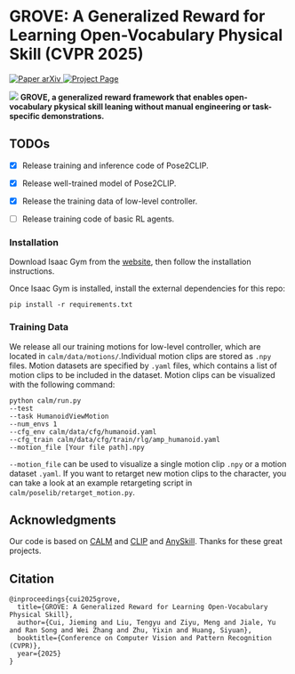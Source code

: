 # GROVE: A Generalized Reward for Learning Open-Vocabulary Physical Skill (CVPR 2025)
<p align="left">
    <a href='https://arxiv.org/abs/2504.04191'>
      <img src='https://img.shields.io/badge/Paper-arXiv-red?style=plastic&logo=arXiv&logoColor=red' alt='Paper arXiv'>
    </a>
    <a href='https://jiemingcui.github.io/grove/'>
      <img src='https://img.shields.io/badge/Project-Page-blue?style=plastic&logo=Google%20chrome&logoColor=blue' alt='Project Page'>
    </a>


[//]: # (    <a href='https://www.youtube.com/watch?v=QojOdY2_dTQ'>)

[//]: # (      <img src='https://img.shields.io/badge/Video-Youtube-orange?style=plastic&logo=Youtube&logoColor=orange' alt='Video Youtube'>)

[//]: # (    </a>)

[//]: # (    <a href='https://drive.google.com/file/d/1jeFta3iTT7E_m43GpC35FPtE9PdIxdcX/view?usp=sharing'>)

[//]: # (      <img src='https://img.shields.io/badge/Data-Drive-green?style=plastic&logo=Google%20Drive&logoColor=green' alt='Checkpoints'>)

[//]: # (    </a>)



[//]: # (    <a href='https://drive.google.com/file/d/1jeFta3iTT7E_m43GpC35FPtE9PdIxdcX/view?usp=sharing'>)

[//]: # (      <img src='https://img.shields.io/badge/Model-Checkpoints-green?style=plastic&logo=Google%20Drive&logoColor=green' alt='Checkpoints'>)

[//]: # (    </a>)
</p>

[//]: # (<video src="page.mp4" controls="controls" width="1080" height="720"></video>)
![](assets/teaser.png)
**GROVE, a generalized reward framework that enables open-vocabulary pkysical skill leaning without manual engineering or task-specific demonstrations.**

[//]: # (## Introduction)
[//]: # (![]&#40;assets/model.png&#41;)


## TODOs
- [x] Release training and inference code of Pose2CLIP.
- [x] Release well-trained model of Pose2CLIP.
- [x] Release the training data of low-level controller.
- [ ] Release training code of basic RL agents.


### Installation

Download Isaac Gym from the [website](https://developer.nvidia.com/isaac-gym), then
follow the installation instructions.

Once Isaac Gym is installed, install the external dependencies for this repo:

```
pip install -r requirements.txt
```

### Training Data

We release all our training motions for low-level controller, which are located in `calm/data/motions/`.Individual motion clips are stored as `.npy` files. Motion datasets are specified by `.yaml` files, which contains a list of motion clips to be included in the dataset. Motion clips can be visualized with the following command:
```
python calm/run.py
--test
--task HumanoidViewMotion
--num_envs 1
--cfg_env calm/data/cfg/humanoid.yaml
--cfg_train calm/data/cfg/train/rlg/amp_humanoid.yaml
--motion_file [Your file path].npy
```

`--motion_file` can be used to visualize a single motion clip `.npy` or a motion dataset `.yaml`.
If you want to retarget new motion clips to the character, you can take a look at an example retargeting script in `calm/poselib/retarget_motion.py`.


## Acknowledgments
Our code is based on [CALM](https://github.com/NVlabs/CALM) and [CLIP](https://github.com/openai/CLIP) and [AnySkill](https://github.com/jiemingcui/anyskill). Thanks for these great projects.

## Citation
```text
@inproceedings{cui2025grove,
  title={GROVE: A Generalized Reward for Learning Open-Vocabulary Physical Skill},
  author={Cui, Jieming and Liu, Tengyu and Ziyu, Meng and Jiale, Yu and Ran Song and Wei Zhang and Zhu, Yixin and Huang, Siyuan},
  booktitle={Conference on Computer Vision and Pattern Recognition (CVPR)},
  year={2025}
}
```


